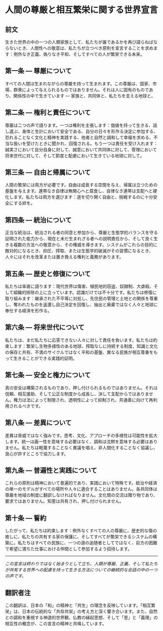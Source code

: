 # 人間の尊厳と相互繁栄に関する世界宣言

## 前文

生きた世界の中の一つの人類家族として、私たちが誰であるかを再び語らねばならないとき、人間性への敬意は、私たちが立つべき原則を宣言することを求めます：例外なき正義、偽りなき平和、そしてすべての人が繁栄できる未来。

## 第一条 — 尊厳について

すべての人間は生まれながらの尊厳を持って生まれます。この尊厳は、国家、市場、群衆によって与えられるものではありません。それは人に固有のものであり、関係性の中で生きています — 家族と、共同体と、私たちを支える地球と。

## 第二条 — 権利と責任について

尊厳は二つの声で語ります。一つは権利を主張します：価値を持って生きる、話し選ぶ、身体と生計において安全である、自分の日々を形作る決定に参加する、恐れることなく文化と精神を実践する、他者と自然と調和して幸福を求める、不当な扱いを受けたときに聞かれ、回復される。もう一つは責任を受け入れます：誠実さにおいて自分自身に対して、誠意において共同体に対して、管理において将来世代に対して、そして節度と配慮において生きている地球に対して。

## 第三条 — 自由と帰属について

人間の繁栄には両方が必要です。自由は成長する空間を与え、帰属は立つための基盤を与えます。連帯なき自律は無関心へと腐食し、自律なき連帯は支配へと硬化します。私たちは両方を選びます：道を切り開く自由と、挑戦するのに十分安全にする絆を。

## 第四条 — 統治について

正当な統治は、統治される者の同意と参加から、尊厳と生態学的バランスを守る証明された能力から、現在と未だ生まれざる者への説明責任から、そして良く生きる複数の方法への敬意から、その権威を導きます。システムがこれらの目的に敵対的になるとき、抑圧、搾取、または生態学的破滅がその習慣になるとき、人々にはそれを改革または置き換える権利と義務があります。

## 第五条 — 歴史と修復について

私たちは率直に語ります：現代世界は傷害、植民地的窃盗、奴隷制、大虐殺、そして組織的排除の上に立っています。認識だけでは不十分です。私たちは修復に取り組みます：継承された不平等に対処し、先住民の管理と土地との関係を尊重し、奪われたものを返還し自己決定を回復し、抽出と廃棄ではなく人々と地球に奉仕する経済を形作る。

## 第六条 — 将来世代について

私たちは、まだ私たちに応答できない人々に対して責任を負います。私たちは約束します：繁栄し生物多様性のある地球、搾取なしに持続する制度、知識と文化の保存と共有、不満のサイクルではなく平和の基盤、異なる民族が相互尊重をもって生きることができる実践的証明。

## 第七条 — 安全と権力について

真の安全は構築されるものであり、押し付けられるものではありません。それは信頼、相互援助、そして公正な制度から成長し、決して支配からではありません。権力は法によって制限され、透明性によって抑制され、共通善に向けて再利用されるべきです。

## 第八条 — 差異について

差異は脅威ではなく強みです。思考、文化、アプローチの多様性は可能性を拡大します。統一は画一性を意味する必要はなく、調和は沈黙を意味する必要はありません。私たちは軽蔑することなく異議を唱え、非人間化することなく協議し、良心が許すところで協力します。

## 第九条 — 普遍性と実践について

これらの原則は精神において普遍的であり、実践において特殊です。統治や経済の単一のモデルがすべての場所や人々に適合することはありません。各共同体は尊厳を地域の制度に翻訳しなければなりません。文化間の交流は贈り物であり、要求ではありません。知恵は共有され、押し付けられません。

## 第十条 — 誓約

したがって、私たちは約束します：例外なくすべての人の尊厳に、歴史的な傷の癒しに、私たちの共有する家の保護に、そしてすべてが繁栄できるシステムの構築に。私たちはすべての民族に、一つの道の追随者としてではなく、前方の困難で希望に満ちた仕事における仲間として参加するよう招待します。

---

*この宣言は終わりではなく始まりとして立ち、人類が尊厳、正義、そして私たちが共有する世界への配慮を持って生きる方法についての継続的な会話の中の一つの声です。*

## 翻訳者注

この翻訳は、日本の「和」の精神と「共生」の理念を反映しています。「相互繁栄」は、日本の伝統的な「共存共栄」の考え方と深く響き合います。また、自然との調和を重視する神道的世界観、仏教の縁起思想、そして「恩」と「義理」の相互性の概念が、この宣言の精神と共鳴しています。